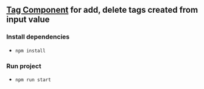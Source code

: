 ## [Tag Component](https://sergeydenisovich.github.io/tag-component) for add, delete tags created from input value

### Install dependencies

- `npm install`

### Run project

- `npm run start`
